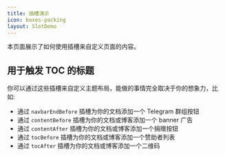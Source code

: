 ```yaml
---
title: 插槽演示
icon: boxes-packing
layout: SlotDemo
---
```


本页面展示了如何使用插槽来自定义页面的内容。

<!-- more -->

## 用于触发 TOC 的标题

你可以通过这些插槽来自定义主题布局，能做的事情完全取决于你的想象力，比如:

- 通过 `navbarEndBefore` 插槽为你的文档添加一个 Telegram 群组按钮
- 通过 `contentBefore` 插槽为你的文档或博客添加一个 banner 广告
- 通过 `contentAfter` 插槽为你的文档或博客添加一个捐赠按钮
- 通过 `tocBefore` 插槽为你的文档或博客添加一个赞助者列表
- 通过 `tocAfter` 插槽为你的文档或博客添加一个二维码
